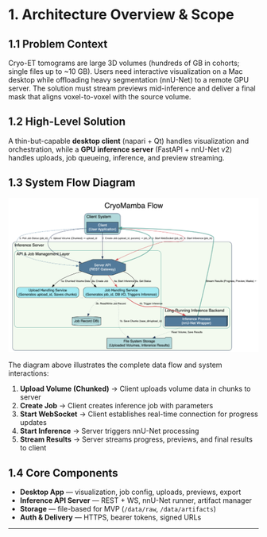# 1. Architecture Overview & Scope

## 1.1 Problem Context
Cryo-ET tomograms are large 3D volumes (hundreds of GB in cohorts; single files up to ~10 GB). Users need interactive visualization on a Mac desktop while offloading heavy segmentation (nnU-Net) to a remote GPU server. The solution must stream previews mid-inference and deliver a final mask that aligns voxel-to-voxel with the source volume.

## 1.2 High-Level Solution
A thin-but-capable **desktop client** (napari + Qt) handles visualization and orchestration, while a **GPU inference server** (FastAPI + nnU-Net v2) handles uploads, job queueing, inference, and preview streaming.

## 1.3 System Flow Diagram

![CryoMamba Flow](../CryoMambaFlow.png)

The diagram above illustrates the complete data flow and system interactions:

1. **Upload Volume (Chunked)** → Client uploads volume data in chunks to server
2. **Create Job** → Client creates inference job with parameters
3. **Start WebSocket** → Client establishes real-time connection for progress updates
4. **Start Inference** → Server triggers nnU-Net processing
5. **Stream Results** → Server streams progress, previews, and final results to client

## 1.4 Core Components
- **Desktop App** — visualization, job config, uploads, previews, export  
- **Inference API Server** — REST + WS, nnU-Net runner, artifact manager  
- **Storage** — file-based for MVP (`/data/raw`, `/data/artifacts`)  
- **Auth & Delivery** — HTTPS, bearer tokens, signed URLs

---
